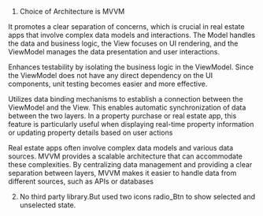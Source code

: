 1. Choice of Architecture is MVVM

It promotes a clear separation of concerns, which is crucial in real estate
apps that involve complex data models and interactions. The Model handles the
data and business logic, the View focuses on UI rendering, and the ViewModel
manages the data presentation and user interactions.

Enhances testability by isolating the business logic in the ViewModel. Since
the ViewModel does not have any direct dependency on the UI components, unit
testing becomes easier and more effective.

Utilizes data binding mechanisms to establish a connection between the
ViewModel and the View. This enables automatic synchronization of data between
the two layers. In a property purchase or real estate app, this feature is
particularly useful when displaying real-time property information or
updating property details based on user actions


Real estate apps often involve complex data models and various data sources.
MVVM provides a scalable architecture that can accommodate these complexities.
By centralizing data management and providing a clear separation between
layers, MVVM makes it easier to handle data from different sources, such as
APIs or databases

2. No third party library.But used two icons radio_Btn to show selected and unselected state.

